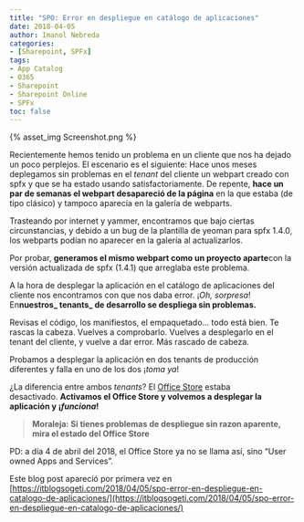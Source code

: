 ```yaml
---
title: "SPO: Error en despliegue en catálogo de aplicaciones"
date: 2018-04-05
author: Imanol Nebreda
categories:
- [Sharepoint, SPFx]
tags:
- App Catalog
- O365 
- Sharepoint
- Sharepoint Online
- SPFx
toc: false
---
```


{% asset_img Screenshot.png  %}

Recientemente hemos tenido un problema en un cliente que nos ha dejado un poco perplejos. El escenario es el siguiente: Hace unos meses deplegamos sin problemas en el _tenant_ del cliente un webpart creado con spfx y que se ha estado usando satisfactoriamente. De repente, **hace un par de semanas el webpart desapareció de la página** en la que estaba (de tipo clásico) y tampoco aparecía en la galería de webparts.

Trasteando por internet y yammer, encontramos que bajo ciertas circunstancias, y debido a un bug de la plantilla de yeoman para spfx 1.4.0, los webparts podían no aparecer en la galería al actualizarlos.

Por probar, **generamos el mismo webpart como un proyecto aparte**con la versión actualizada de spfx (1.4.1) que arreglaba este problema.

A la hora de desplegar la aplicación en el catálogo de aplicaciones del cliente nos encontramos con que nos daba error. ¡_Oh, sorpresa_! En**nuestros_ tenants_ de desarrollo se despliega sin problemas.**

Revisas el código, los manifiestos, el empaquetado… todo está bien. Te rascas la cabeza. Vuelves a comprobarlo. Vuelves a desplegarlo en el tenant del cliente, y vuelve a dar error. Más rascado de cabeza.

Probamos a desplegar la aplicación en dos tenants de producción diferentes y falla en uno de los dos ¡_toma ya_!

¿La diferencia entre ambos _tenants_? El [Office Store](https://appsource.microsoft.com/es-es/marketplace/apps?product=office&page=1&src=office&corrid=65684852-8803-4e1d-9b40-ca538c954f55&omexanonuid=cd2841d4-0358-44d5-a5a6-6bacd543e0e0) estaba desactivado. **Activamos el Office Store y volvemos a desplegar la aplicación y ¡_funciona_!**

> **Moraleja: Si tienes problemas de despliegue sin razon aparente, mira el estado del Office Store**

PD: a día 4 de abril del 2018, el Office Store ya no se llama así, sino “User owned Apps and Services”.  

Este blog post apareció por primera vez en [https://itblogsogeti.com/2018/04/05/spo-error-en-despliegue-en-catalogo-de-aplicaciones/](https://itblogsogeti.com/2018/04/05/spo-error-en-despliegue-en-catalogo-de-aplicaciones/)